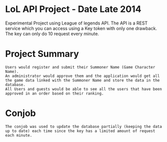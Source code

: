 # LoL API Project - Date Late 2014
Experimental Project using League of legends API. The API is a REST service which you can access using a Key token with only one drawback. The key can only do 10 request every minute.

# Project Summary
	Users would register and submit their Summoner Name (Game Character Name).
	An administrator would approve them and the application would get all the game data linked with the Summoner Name and store the data in the database.
	All Users and guests would be able to see all the users that have been approved in an order based on their ranking.

# Conjob
	The conjob was used to update the database partially (keeping the data up to date) each time since the key has a limited amount of request each minute. 
